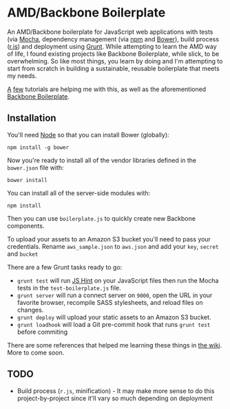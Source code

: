 # AMD/Backbone Boilerplate 

An AMD/Backbone boilerplate for JavaScript web applications with tests (via [Mocha](http://visionmedia.github.io/mocha), dependency management (via [npm](https://npmjs.org) and [Bower](https://github.com/bower/bower)), build process ([r.js](http://requirejs.org/docs/optimization.html)) and deployment using [Grunt](http://gruntjs.com). While attempting to learn the AMD way of life, I found existing projects like Backbone Boilerplate, while slick, to be overwhelming. So like most things, you learn by doing and I'm attempting to start from scratch in building a sustainable, reusable boilerplate that meets my needs.  

[A](http://www.henriquebarroso.com/creating-a-dynamic-modular-multi-page-app-with-backbone-js-and-requirejs/) [few](http://backbonetutorials.com/organizing-backbone-using-modules/) tutorials are helping me with this, as well as the aforementioned [Backbone Boilerplate](https://github.com/backbone-boilerplate/backbone-boilerplate).

## Installation

You'll need [Node](http://nodejs.org) so that you can install Bower (globally):

    npm install -g bower

Now you're ready to install all of the vendor libraries defined in the `bower.json` file with:

    bower install

You can install all of the server-side modules with:

    npm install

Then you can use `boilerplate.js` to quickly create new Backbone components.

To upload your assets to an Amazon S3 bucket you'll need to pass your credentials. Rename `aws_sample.json` to `aws.json` and add your `key`, `secret` and `bucket`

There are a few Grunt tasks ready to go:

* `grunt test` will run [JS Hint](http://www.jshint.com) on your JavaScript files then run the Mocha tests in the `test-boilerplate.js` file.
* `grunt server` will run a connect server on `9000`, open the URL in your favorite browser, recompile SASS stylesheets, and reload files on changes.
* `grunt deploy` will upload your static assets to an Amazon S3 bucket.
* `grunt loadhook` will load a Git pre-commit hook that runs `grunt test` before commiting

There are some references that helped me learning these things in [the wiki](https://github.com/davewalk/amd-boilerplate/wiki/References). More to come soon.

## TODO
* Build process (`r.js`, minification) - It may make more sense to do this project-by-project since it'll vary so much depending on deployment